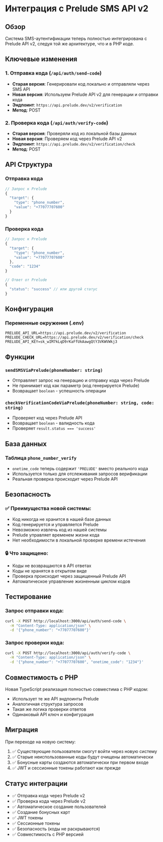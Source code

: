 # Интеграция с Prelude SMS API v2

## Обзор
Система SMS-аутентификации теперь полностью интегрирована с Prelude API v2, следуя той же архитектуре, что и в PHP коде.

## Ключевые изменения

### 1. Отправка кода (`/api/auth/send-code`)
- **Старая версия**: Генерировали код локально и отправляли через SMS API
- **Новая версия**: Используем Prelude API v2 для генерации и отправки кода
- **Эндпоинт**: `https://api.prelude.dev/v2/verification`
- **Метод**: POST

### 2. Проверка кода (`/api/auth/verify-code`)
- **Старая версия**: Проверяли код из локальной базы данных
- **Новая версия**: Проверяем код через Prelude API v2
- **Эндпоинт**: `https://api.prelude.dev/v2/verification/check`
- **Метод**: POST

## API Структура

### Отправка кода
```typescript
// Запрос к Prelude
{
  "target": {
    "type": "phone_number",
    "value": "+77077707600"
  }
}
```

### Проверка кода
```typescript
// Запрос к Prelude
{
  "target": {
    "type": "phone_number", 
    "value": "+77077707600"
  },
  "code": "1234"
}

// Ответ от Prelude
{
  "status": "success" // или другой статус
}
```

## Конфигурация

### Переменные окружения (.env)
```env
PRELUDE_API_URL=https://api.prelude.dev/v2/verification
PRELUDE_CHECK_URL=https://api.prelude.dev/v2/verification/check
PRELUDE_API_KEY=sk_wIM7kLqD9rKaFfUkAawgQtY3VKWVWkj3
```

## Функции

### `sendSMSViaPrelude(phoneNumber: string)`
- Отправляет запрос на генерацию и отправку кода через Prelude
- Не принимает код как параметр (код генерируется Prelude)
- Возвращает `boolean` - успешность операции

### `checkVerificationCodeViaPrelude(phoneNumber: string, code: string)`
- Проверяет код через Prelude API
- Возвращает `boolean` - валидность кода
- Проверяет `result.status === 'success'`

## База данных

### Таблица `phone_number_verify`
- `onetime_code` теперь содержит `'PRELUDE'` вместо реального кода
- Используется только для отслеживания запросов верификации
- Реальная проверка происходит через Prelude API

## Безопасность

### ✅ Преимущества новой системы:
- Код никогда не хранится в нашей базе данных
- Код генерируется и управляется Prelude
- Невозможно извлечь код из нашей системы
- Prelude управляет временем жизни кода
- Нет необходимости в локальной проверке времени истечения

### 🔒 Что защищено:
- Коды не возвращаются в API ответах
- Коды не хранятся в открытом виде
- Проверка происходит через защищенный Prelude API
- Автоматическое управление жизненным циклом кодов

## Тестирование

### Запрос отправки кода:
```bash
curl -X POST http://localhost:3000/api/auth/send-code \
  -H "Content-Type: application/json" \
  -d '{"phone_number": "+77077707600"}'
```

### Запрос проверки кода:
```bash
curl -X POST http://localhost:3000/api/auth/verify-code \
  -H "Content-Type: application/json" \
  -d '{"phone_number": "+77077707600", "onetime_code": "1234"}'
```

## Совместимость с PHP

Новая TypeScript реализация полностью совместима с PHP кодом:
- Использует те же API эндпоинты Prelude
- Аналогичная структура запросов
- Такая же логика проверки ответов
- Одинаковый API ключ и конфигурация

## Миграция

При переходе на новую систему:
1. ✅ Существующие пользователи смогут войти через новую систему
2. ✅ Старые неиспользованные коды будут очищены автоматически
3. ✅ Бонусные карты создаются автоматически при первом входе
4. ✅ JWT и сессионные токены работают как прежде

## Статус интеграции
- ✅ Отправка кода через Prelude v2
- ✅ Проверка кода через Prelude v2  
- ✅ Автоматическое создание пользователей
- ✅ Создание бонусных карт
- ✅ JWT токены
- ✅ Сессионные токены
- ✅ Безопасность (коды не раскрываются)
- ✅ Совместимость с PHP версией
